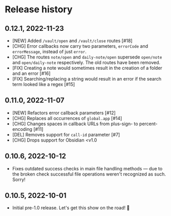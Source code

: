 # Release history

## 0.12.1, 2022-11-23

- [NEW] Added `/vault/open` and `/vault/close` routes [#18]
- [CHG] Error callbacks now carry two parameters, `errorCode` and `errorMessage`, instead of just `error`.
- [CHG] The routes `note/open` and `daily-note/open` supersede `open/note` and `open/daily-note` respectively.  The old routes have been removed.
- [FIX] Creating a note would sometimes result in the creation of a folder and an error [#16]
- [FIX] Searching/replacing a string would result in an error if the search term looked like a regex [#15]


## 0.11.0, 2022-11-07

- [NEW] Refactors error callback parameters [#12]
- [CHG] Replaces all occurrences of `global.app` [#14]
- [CHG] Changes spaces in callback URLs from plus-sign- to percent-encoding [#11]
- [DEL] Removes support for `call-id` parameter [#7]
- [CHG] Drops support for Obsidian <v1.0


## 0.10.6, 2022-10-12

- Fixes outdated success checks in main file handling methods — due to the
  broken check successful file operations weren't recognized as such. Sorry!


## 0.10.5, 2022-10-01

- Initial pre-1.0 release. Let's get this show on the road! 🚀
